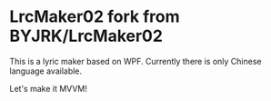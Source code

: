 # LrcMaker02 fork from BYJRK/LrcMaker02
This is a lyric maker based on WPF. Currently there is only Chinese language available.


Let's make it MVVM!
